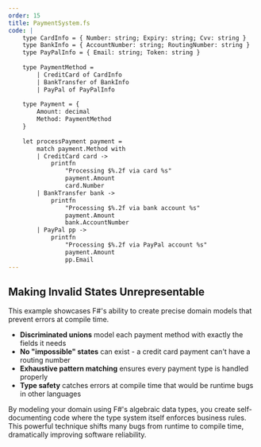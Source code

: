 ```yaml
---
order: 15
title: PaymentSystem.fs
code: |
    type CardInfo = { Number: string; Expiry: string; Cvv: string }
    type BankInfo = { AccountNumber: string; RoutingNumber: string }
    type PayPalInfo = { Email: string; Token: string }
    
    type PaymentMethod =
        | CreditCard of CardInfo
        | BankTransfer of BankInfo
        | PayPal of PayPalInfo
    
    type Payment = {
        Amount: decimal
        Method: PaymentMethod
    }
    
    let processPayment payment =
        match payment.Method with
        | CreditCard card -> 
            printfn
                "Processing $%.2f via card %s"
                payment.Amount
                card.Number
        | BankTransfer bank ->
            printfn
                "Processing $%.2f via bank account %s"
                payment.Amount
                bank.AccountNumber
        | PayPal pp ->
            printfn
                "Processing $%.2f via PayPal account %s"
                payment.Amount
                pp.Email
---
```

## Making Invalid States Unrepresentable
This example showcases F#'s ability to create precise domain models that prevent errors at compile time.

- **Discriminated unions** model each payment method with exactly the fields it needs
- **No "impossible" states** can exist - a credit card payment can't have a routing number
- **Exhaustive pattern matching** ensures every payment type is handled properly
- **Type safety** catches errors at compile time that would be runtime bugs in other languages

By modeling your domain using F#'s algebraic data types, you create self-documenting code where the type system itself enforces business rules. This powerful technique shifts many bugs from runtime to compile time, dramatically improving software reliability.